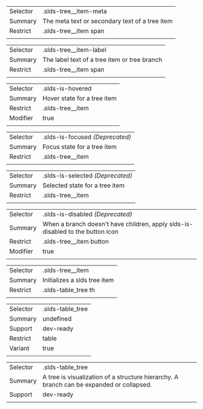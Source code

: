 
|  |  |
|-------|-------|
| Selector | .slds-tree__item-meta  |
| Summary | The meta text or secondary text of a tree item |
| Restrict | .slds-tree__item span |
|  |  |


|  |  |
|-------|-------|
| Selector | .slds-tree__item-label  |
| Summary | The label text of a tree item or tree branch |
| Restrict | .slds-tree__item span |
|  |  |


|  |  |
|-------|-------|
| Selector | .slds-is-hovered  |
| Summary | Hover state for a tree item |
| Restrict | .slds-tree__item |
| Modifier | true |
|  |  |


|  |  |
|-------|-------|
| Selector | .slds-is-focused *(Deprecated)* |
| Summary | Focus state for a tree item |
| Restrict | .slds-tree__item |
|  |  |


|  |  |
|-------|-------|
| Selector | .slds-is-selected *(Deprecated)* |
| Summary | Selected state for a tree item |
| Restrict | .slds-tree__item |
|  |  |


|  |  |
|-------|-------|
| Selector | .slds-is-disabled *(Deprecated)* |
| Summary | When a branch doesn't have children, apply slds-is-disabled to the button icon |
| Restrict | .slds-tree__item button |
| Modifier | true |
|  |  |


|  |  |
|-------|-------|
| Selector | .slds-tree__item  |
| Summary | Initializes a slds tree item |
| Restrict | .slds-table_tree th |
|  |  |


|  |  |
|-------|-------|
| Selector | .slds-table_tree  |
| Summary | undefined |
| Support | dev-ready |
| Restrict | table |
| Variant | true |
|  |  |


|  |  |
|-------|-------|
| Selector | .slds-table_tree  |
| Summary | A tree is visualization of a structure hierarchy. A branch can be expanded or collapsed. |
| Support | dev-ready |
|  |  |

